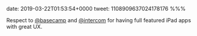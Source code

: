 date: 2019-03-22T01:53:54+0000
tweet: 1108909637024178176
%%%

Respect to [@basecamp](https://twitter.com/basecamp) and [@intercom](https://twitter.com/intercom) for having full featured iPad apps with great UX.
